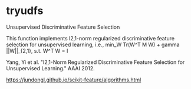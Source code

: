 # tryudfs
Unsupervised Discriminative Feature Selection

This function implements l2,1-norm regularized discriminative feature
    selection for unsupervised learning, i.e., min_W Tr(W^T M W) + gamma ||W||_{2,1}, s.t. W^T W = I
    
Yang, Yi et al. "l2,1-Norm Regularized Discriminative Feature Selection for Unsupervised Learning." AAAI 2012.

https://jundongl.github.io/scikit-feature/algorithms.html
